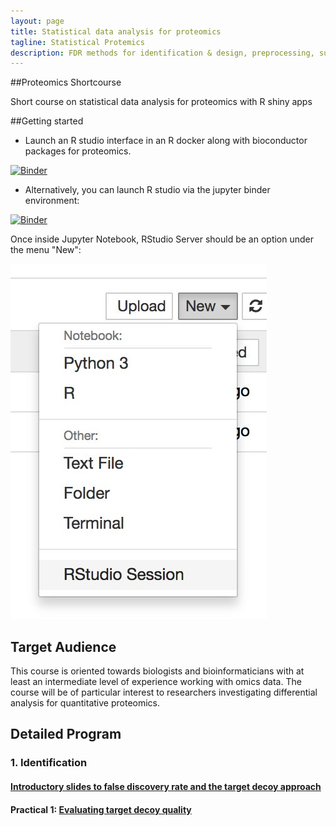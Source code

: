```yaml
---
layout: page
title: Statistical data analysis for proteomics
tagline: Statistical Protemics
description: FDR methods for identification & design, preprocessing, summarization and differential analysis of label free quantitative proteomics data
---
```


##Proteomics Shortcourse

Short course on statistical data analysis for proteomics with R shiny apps

##Getting started

- Launch an R studio interface in an R docker along with bioconductor packages for proteomics.

[![Binder](http://mybinder.org/badge.svg)](http://mybinder.org/v2/gh/statOmics/proteomicsShortCourse/master?urlpath=rstudio)

- Alternatively, you can launch R studio via the jupyter binder environment:

[![Binder](http://mybinder.org/badge.svg)](http://mybinder.org/v2/gh/statOmics/proteomicsShortCourse/master)

Once inside Jupyter Notebook, RStudio Server should be an option under the menu
"New":

![](img/rstudio-session.jpg)

## Target Audience
This course is oriented towards biologists and bioinformaticians with at least an intermediate level of experience working with omics data. The course will be of particular interest to researchers investigating differential analysis for quantitative proteomics.

## Detailed Program
### 1. Identification
#### [Introductory slides to false discovery rate and the target decoy approach](assets/1_Identification_Evaluation_Target_Decoy_Approach.pdf)

#### Practical 1: [Evaluating target decoy quality](pages/Identification.html)
